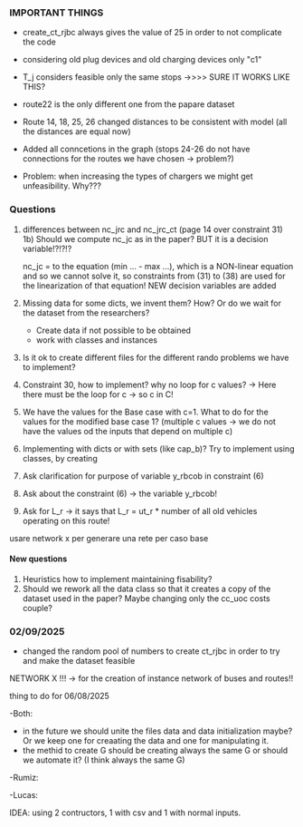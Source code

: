 

### IMPORTANT THINGS 
- create_ct_rjbc always gives the value of 25 in order to not complicate the code
- considering old plug devices and old charging devices only "c1"
- T_j considers feasible only the same stops  ->>>> SURE IT WORKS LIKE THIS?
- route22 is the only different one from the papare dataset

- Route 14, 18, 25, 26 changed distances to be consistent with model (all the distances are equal now)
- Added all conncetions in the graph (stops 24-26 do not have connections for the routes we have chosen -> problem?)

- Problem: when increasing the types of chargers we might get unfeasibility. Why???


### Questions
1) differences between nc_jrc and nc_jrc_ct (page 14 over constraint 31)
    1b) Should we compute nc_jc as in the paper? BUT it is a decision variable!?!?!?

    nc_jc = to the equation (min ... - max ...), which is a NON-linear equation and so we cannot solve it,
    so constraints from (31) to (38) are used for the linearization of that equation! NEW decision variables are added

2) Missing data for some dicts, we invent them? How? Or  do we wait for the dataset from the researchers?
    - Create data if not possible to be obtained
    -  work with classes and instances
3) Is it ok to create different files for the different rando problems we have to implement? 
4) Constraint 30, how to implement? why no loop for c values?
        -> Here there must be the loop for c -> so c in C!

5) We have the values for the Base case with c=1. What to do for the values for the modified base case 1? (multiple c values -> we do not have the values od the inputs that depend on multiple c)
6) Implementing with dicts or with sets (like cap_b)?
    Try to implement using classes, by creating
7) Ask clarification for purpose of variable y_rbcob in constraint (6)
8) Ask about the constraint (6) -> the variable y_rbcob!
9) Ask for L_r -> it says that L_r = ut_r * number of all old vehicles operating on this route!

usare network x per generare una rete per caso base


#### New questions
1) Heuristics how to implement maintaining fisability?
2) Should we rework all the data class so that it creates a copy of the dataset used in the paper? Maybe changing only the cc_uoc costs couple?

### 02/09/2025
-   changed the random pool of numbers to create ct_rjbc in order to try and make the dataset feasible




NETWORK X !!! -> for the creation of instance network of buses and routes!!


thing to do for 06/08/2025

-Both: 
-   in the future we should unite the files data and data initialization maybe? Or we keep one for   creaating the data and one for manipulating it.
-   the methid to create G should be creating always the same G or should we automate it? (I think always the same G)


-Rumiz: 

-Lucas:


IDEA: using 2 contructors, 1 with csv and 1 with normal inputs.


